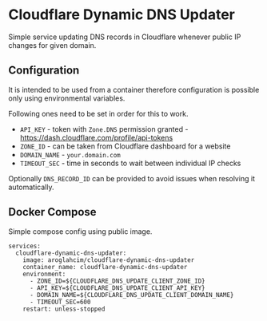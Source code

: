 # Cloudflare Dynamic DNS Updater

Simple service updating DNS records in Cloudflare whenever public IP changes for given domain.

## Configuration

It is intended to be used from a container therefore configuration is possible only using environmental variables.

Following ones need to be set in order for this to work.

- `API_KEY` - token with `Zone.DNS` permission granted - https://dash.cloudflare.com/profile/api-tokens
- `ZONE_ID` - can be taken from Cloudflare dashboard for a website
- `DOMAIN_NAME` - `your.domain.com`
- `TIMEOUT_SEC` - time in seconds to wait between individual IP checks

Optionally `DNS_RECORD_ID` can be provided to avoid issues when resolving it automatically.

## Docker Compose

Simple compose config using public image.

```
services:
  cloudflare-dynamic-dns-updater:
    image: aroglahcim/cloudflare-dynamic-dns-updater
    container_name: cloudflare-dynamic-dns-updater
    environment:
      - ZONE_ID=${CLOUDFLARE_DNS_UPDATE_CLIENT_ZONE_ID}
      - API_KEY=${CLOUDFLARE_DNS_UPDATE_CLIENT_API_KEY}
      - DOMAIN_NAME=${CLOUDFLARE_DNS_UPDATE_CLIENT_DOMAIN_NAME}
      - TIMEOUT_SEC=600
    restart: unless-stopped
```
